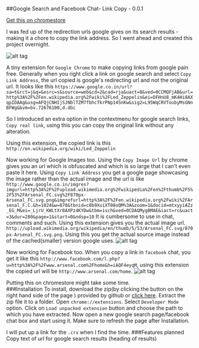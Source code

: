 ##Google Search  and Facebook Chat- Link Copy - 0.0.1

[Get this on chromestore](https://chrome.google.com/webstore/detail/google-search-facebook-ch/opelelcojgjgddbfhlolihhdmjodmjdf)

I was fed up of the redirection urls google gives on its search results - making it a chore to copy the link address.
So I went ahead and created this project overnight.

![alt tag](http://i.imgur.com/2adtlYg.png)



A tiny extension for `Google Chrome` to make copying links from google pain free.
Generally when you right click a link on google search and select
`Copy Link Address`, the url copied is google's redirecting url and not the original url.
It looks like this `https://www.google.co.in/url?sa=t&rct=j&q=&esrc=s&source=web&cd=2&cad=rja&uact=8&ved=0CCMQFjAB&url=http%3A%2F%2Fen.wikipedia.org%2Fwiki%2FLed_Zeppelin&ei=DFHnU8_mK4Hi8AXqpIDAAg&usg=AFQjCNHIjSJNblTZM7fbhcTkrPNp14SnKw&sig2=L95WqCRVToubyMsGNnBFWg&bvm=bv.72676100,d.dGc`

So I introduced an extra option in the contextmenu for google search links, `Copy real link`, using this you can copy the original link without any alteration.

Using this extension, the copied link is this
`http://en.wikipedia.org/wiki/Led_Zeppelin`

Now working for Google Images too. Using the `Copy Image Url` by chrome gives you an url which is obfuscated 
and which is so large that I can't even paste it here. Using `Copy Link Address` you get a google page showcasing the image rather than the actual image and the url is like `http://www.google.co.in/imgres?imgurl=http%3A%2F%2Fupload.wikimedia.org%2Fwikipedia%2Fen%2Fthumb%2F5%2F53%2FArsenal_FC.svg%2F870px-Arsenal_FC.svg.png&imgrefurl=http%3A%2F%2Fen.wikipedia.org%2Fwiki%2FArsenal_F.C.&h=1024&w=870&tbnid=c8b9XuiXT08oQM%3A&zoom=1&docid=mtxyyiAZz_EG_M&ei=_LjrU_KWLtXr8AXPz4KYDw&tbm=isch&ved=0CDAQMygBMAE&iact=rc&uact=3&dur=280&page=1&start=0&ndsp=10`
It is cumbersome to use in chat, comments and such. Using this extension gives you the actual image url.
`http://upload.wikimedia.org/wikipedia/en/thumb/5/53/Arsenal_FC.svg/870px-Arsenal_FC.svg.png`.
Using this you get the actual source image instead of the cached(smaller) version google uses.
![alt tag](http://imgur.com/gEAMWrD.png)

Now working for Facebook too.
When you copy a link in `facebook` chat, you get it like this `http://www.facebook.com/l.php?u=http%3A%2F%2Fwww.arsenal.com%2Fhome&h=iAQF4eyqM`, using this extension the copied url will be `http://www.arsenal.com/home`.
![alt tag](http://i.imgur.com/qCecGZK.png)


Putting this on chromestore might take some time.<br />
###Installation
To install, download the zip(by clicking the button on the right hand side of the page ) provided by github or [click here](https://github.com/ma08/chrome-link-copy/archive/master.zip). Extract the zip file it to a folder. Open `chrome://extensions`. Select `Developer Mode` option. 
Click on `Load unpacked extension` button and choose the path to which you have extracted. Now open a new google search page/facebook chat box and start using it. Make sure to refresh the page after Installation.

I will put up a link for the `.crx` when I find the time.
###Features planned
Copy text of url for google search results (heading of results) <br />





